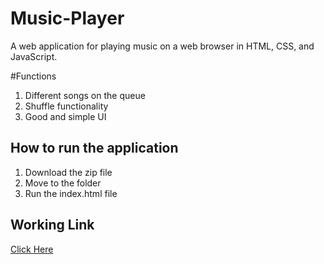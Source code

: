 # Music-Player
A web application for playing music on a web browser in HTML, CSS, and JavaScript.

#Functions
1. Different songs on the queue
2. Shuffle functionality
3. Good and simple UI

## How to run the application
1. Download the zip file
2. Move to the folder
3. Run the index.html file

## Working Link
[Click Here](https://awesome-mini-music-player.netlify.app/)
